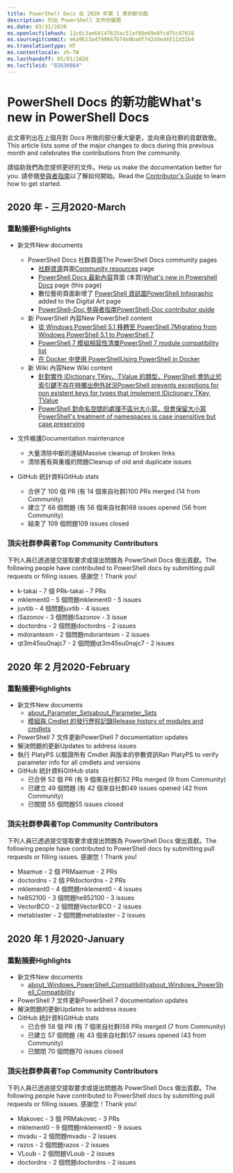 ```yaml
---
title: PowerShell Docs 在 2020 年第 1 季的新功能
description: 列出 PowerShell 文件的變更
ms.date: 03/31/2020
ms.openlocfilehash: 11c6c3ae64147625ac51af88e69e8fcd75c87658
ms.sourcegitcommit: e6a9b13a4799667b74e0ba0f742dded4511d32b4
ms.translationtype: HT
ms.contentlocale: zh-TW
ms.lasthandoff: 05/01/2020
ms.locfileid: "82630864"
---
```

# <a name="whats-new-in-powershell-docs"></a><span data-ttu-id="0e84b-103">PowerShell Docs 的新功能</span><span class="sxs-lookup"><span data-stu-id="0e84b-103">What's new in PowerShell Docs</span></span>

<span data-ttu-id="0e84b-104">此文章列出在上個月對 Docs 所做的部分重大變更，並向來自社群的貢獻致敬。</span><span class="sxs-lookup"><span data-stu-id="0e84b-104">This article lists some of the major changes to docs during this previous month and celebrates the contributions from the community.</span></span>

<span data-ttu-id="0e84b-105">請協助我們為您提供更好的文件。</span><span class="sxs-lookup"><span data-stu-id="0e84b-105">Help us make the documentation better for you.</span></span> <span data-ttu-id="0e84b-106">請參閱[參與者指南][contrib]以了解如何開始。</span><span class="sxs-lookup"><span data-stu-id="0e84b-106">Read the [Contributor's Guide][contrib] to learn how to get started.</span></span>

## <a name="2020-march"></a><span data-ttu-id="0e84b-107">2020 年 - 三月</span><span class="sxs-lookup"><span data-stu-id="0e84b-107">2020-March</span></span>

### <a name="highlights"></a><span data-ttu-id="0e84b-108">重點摘要</span><span class="sxs-lookup"><span data-stu-id="0e84b-108">Highlights</span></span>

- <span data-ttu-id="0e84b-109">新文件</span><span class="sxs-lookup"><span data-stu-id="0e84b-109">New documents</span></span>
  - <span data-ttu-id="0e84b-110">PowerShell Docs 社群頁面</span><span class="sxs-lookup"><span data-stu-id="0e84b-110">The PowerShell Docs community pages</span></span>
    - <span data-ttu-id="0e84b-111">[社群資源](/powershell/scripting/community/community-support)頁面</span><span class="sxs-lookup"><span data-stu-id="0e84b-111">[Community resources](/powershell/scripting/community/community-support) page</span></span>
    - <span data-ttu-id="0e84b-112">[PowerShell Docs 最新內容](#2020-march)頁面 (本頁)</span><span class="sxs-lookup"><span data-stu-id="0e84b-112">[What's new in Powershell Docs](#2020-march) page (this page)</span></span>
    - <span data-ttu-id="0e84b-113">數位藝術頁面新增了 [PowerShell 資訊圖](https://github.com/MicrosoftDocs/PowerShell-Docs/blob/staging/assets/PowerShell_7_Infographic.pdf)</span><span class="sxs-lookup"><span data-stu-id="0e84b-113">[PowerShell Infographic](https://github.com/MicrosoftDocs/PowerShell-Docs/blob/staging/assets/PowerShell_7_Infographic.pdf) added to the Digital Art page</span></span>
    - [<span data-ttu-id="0e84b-114">PowerShell-Doc 參與者指南</span><span class="sxs-lookup"><span data-stu-id="0e84b-114">PowerShell-Doc contributor guide</span></span>](/powershell/scripting/community/contributing/overview?view=powershell-7)
  - <span data-ttu-id="0e84b-115">新 PowerShell 內容</span><span class="sxs-lookup"><span data-stu-id="0e84b-115">New PowerShell content</span></span>
    - [<span data-ttu-id="0e84b-116">從 Windows PowerShell 5.1 移轉至 PowerShell 7</span><span class="sxs-lookup"><span data-stu-id="0e84b-116">Migrating from Windows PowerShell 5.1 to PowerShell 7</span></span>](/powershell/scripting/whats-new/migrating-from-windows-powershell-51-to-powershell-7)
    - [<span data-ttu-id="0e84b-117">PowerShell 7 模組相容性清單</span><span class="sxs-lookup"><span data-stu-id="0e84b-117">PowerShell 7 module compatibility list</span></span>](/PowerShell/scripting/whats-new/module-compatibility)
    - [<span data-ttu-id="0e84b-118">在 Docker 中使用 PowerShell</span><span class="sxs-lookup"><span data-stu-id="0e84b-118">Using PowerShell in Docker</span></span>](/powershell/scripting/install/powershell-in-docker)
  - <span data-ttu-id="0e84b-119">新 Wiki 內容</span><span class="sxs-lookup"><span data-stu-id="0e84b-119">New Wiki content</span></span>
    - [<span data-ttu-id="0e84b-120">針對實作 IDictionary TKey、TValue 的類型，PowerShell 會防止於索引鍵不存在時擲出例外狀況</span><span class="sxs-lookup"><span data-stu-id="0e84b-120">PowerShell prevents exceptions for non existent keys for types that implement IDictionary TKey, TValue</span></span>](https://github.com/MicrosoftDocs/PowerShell-Docs/wiki/PowerShell-prevents-exceptions-for-non-existent-keys-for-types-that-implement-IDictionary-TKey,-TValue-)
    - [<span data-ttu-id="0e84b-121">PowerShell 對命名空間的處理不區分大小寫，但會保留大小寫</span><span class="sxs-lookup"><span data-stu-id="0e84b-121">PowerShell's treatment of namespaces is case insensitive but case preserving</span></span>](https://github.com/MicrosoftDocs/PowerShell-Docs/wiki/PowerShell's-treatment-of-namespaces-is-case-insensitive-but-case-preserving)

- <span data-ttu-id="0e84b-122">文件維護</span><span class="sxs-lookup"><span data-stu-id="0e84b-122">Documentation maintenance</span></span>
  - <span data-ttu-id="0e84b-123">大量清除中斷的連結</span><span class="sxs-lookup"><span data-stu-id="0e84b-123">Massive cleanup of broken links</span></span>
  - <span data-ttu-id="0e84b-124">清除舊有與重複的問題</span><span class="sxs-lookup"><span data-stu-id="0e84b-124">Cleanup of old and duplicate issues</span></span>

- <span data-ttu-id="0e84b-125">GitHub 統計資料</span><span class="sxs-lookup"><span data-stu-id="0e84b-125">GitHub stats</span></span>
  - <span data-ttu-id="0e84b-126">合併了 100 個 PR (有 14 個來自社群)</span><span class="sxs-lookup"><span data-stu-id="0e84b-126">100 PRs merged (14 from Community)</span></span>
  - <span data-ttu-id="0e84b-127">建立了 68 個問題 (有 56 個來自社群)</span><span class="sxs-lookup"><span data-stu-id="0e84b-127">68 issues opened (56 from Community)</span></span>
  - <span data-ttu-id="0e84b-128">結束了 109 個問題</span><span class="sxs-lookup"><span data-stu-id="0e84b-128">109 issues closed</span></span>

### <a name="top-community-contributors"></a><span data-ttu-id="0e84b-129">頂尖社群參與者</span><span class="sxs-lookup"><span data-stu-id="0e84b-129">Top Community Contributors</span></span>

<span data-ttu-id="0e84b-130">下列人員已透過提交提取要求或提出問題為 PowerShell Docs 做出貢獻。</span><span class="sxs-lookup"><span data-stu-id="0e84b-130">The following people have contributed to PowerShell docs by submitting pull requests or filling issues.</span></span> <span data-ttu-id="0e84b-131">感謝您！</span><span class="sxs-lookup"><span data-stu-id="0e84b-131">Thank you!</span></span>

- <span data-ttu-id="0e84b-132">k-takai - 7 個 PR</span><span class="sxs-lookup"><span data-stu-id="0e84b-132">k-takai - 7 PRs</span></span>
- <span data-ttu-id="0e84b-133">mklement0 - 5 個問題</span><span class="sxs-lookup"><span data-stu-id="0e84b-133">mklement0 - 5 issues</span></span>
- <span data-ttu-id="0e84b-134">juvtib - 4 個問題</span><span class="sxs-lookup"><span data-stu-id="0e84b-134">juvtib - 4 issues</span></span>
- <span data-ttu-id="0e84b-135">iSazonov - 3 個問題</span><span class="sxs-lookup"><span data-stu-id="0e84b-135">iSazonov - 3 issue</span></span>
- <span data-ttu-id="0e84b-136">doctordns - 2 個問題</span><span class="sxs-lookup"><span data-stu-id="0e84b-136">doctordns - 2 issues</span></span>
- <span data-ttu-id="0e84b-137">mdorantesm - 2 個問題</span><span class="sxs-lookup"><span data-stu-id="0e84b-137">mdorantesm - 2 issues</span></span>
- <span data-ttu-id="0e84b-138">qt3m45su0najc7 - 2 個問題</span><span class="sxs-lookup"><span data-stu-id="0e84b-138">qt3m45su0najc7 - 2 issues</span></span>

## <a name="2020-february"></a><span data-ttu-id="0e84b-139">2020 年 2 月</span><span class="sxs-lookup"><span data-stu-id="0e84b-139">2020-February</span></span>

### <a name="highlights"></a><span data-ttu-id="0e84b-140">重點摘要</span><span class="sxs-lookup"><span data-stu-id="0e84b-140">Highlights</span></span>

- <span data-ttu-id="0e84b-141">新文件</span><span class="sxs-lookup"><span data-stu-id="0e84b-141">New documents</span></span>
  - [<span data-ttu-id="0e84b-142">about_Parameter_Sets</span><span class="sxs-lookup"><span data-stu-id="0e84b-142">about_Parameter_Sets</span></span>](/powershell/module/microsoft.powershell.core/about/about_parameter_sets)
  - [<span data-ttu-id="0e84b-143">模組與 Cmdlet 的發行歷程記錄</span><span class="sxs-lookup"><span data-stu-id="0e84b-143">Release history of modules and cmdlets</span></span>](/powershell/scripting/whats-new/cmdlet-versions)
- <span data-ttu-id="0e84b-144">PowerShell 7 文件更新</span><span class="sxs-lookup"><span data-stu-id="0e84b-144">PowerShell 7 documentation updates</span></span>
- <span data-ttu-id="0e84b-145">解決問題的更新</span><span class="sxs-lookup"><span data-stu-id="0e84b-145">Updates to address issues</span></span>
- <span data-ttu-id="0e84b-146">執行 PlatyPS 以驗證所有 Cmdlet 與版本的參數資訊</span><span class="sxs-lookup"><span data-stu-id="0e84b-146">Ran PlatyPS to verify parameter info for all cmdlets and versions</span></span>
- <span data-ttu-id="0e84b-147">GitHub 統計資料</span><span class="sxs-lookup"><span data-stu-id="0e84b-147">GitHub stats</span></span>
  - <span data-ttu-id="0e84b-148">已合併 52 個 PR (有 9 個來自社群)</span><span class="sxs-lookup"><span data-stu-id="0e84b-148">52 PRs merged (9 from Community)</span></span>
  - <span data-ttu-id="0e84b-149">已建立 49 個問題 (有 42 個來自社群)</span><span class="sxs-lookup"><span data-stu-id="0e84b-149">49 issues opened (42 from Community)</span></span>
  - <span data-ttu-id="0e84b-150">已關閉 55 個問題</span><span class="sxs-lookup"><span data-stu-id="0e84b-150">55 issues closed</span></span>

### <a name="top-community-contributors"></a><span data-ttu-id="0e84b-151">頂尖社群參與者</span><span class="sxs-lookup"><span data-stu-id="0e84b-151">Top Community Contributors</span></span>

<span data-ttu-id="0e84b-152">下列人員已透過提交提取要求或提出問題為 PowerShell Docs 做出貢獻。</span><span class="sxs-lookup"><span data-stu-id="0e84b-152">The following people have contributed to PowerShell docs by submitting pull requests or filling issues.</span></span> <span data-ttu-id="0e84b-153">感謝您！</span><span class="sxs-lookup"><span data-stu-id="0e84b-153">Thank you!</span></span>

- <span data-ttu-id="0e84b-154">Maamue - 2 個 PR</span><span class="sxs-lookup"><span data-stu-id="0e84b-154">Maamue - 2 PRs</span></span>
- <span data-ttu-id="0e84b-155">doctordns - 2 個 PR</span><span class="sxs-lookup"><span data-stu-id="0e84b-155">doctordns - 2 PRs</span></span>
- <span data-ttu-id="0e84b-156">mklement0 - 4 個問題</span><span class="sxs-lookup"><span data-stu-id="0e84b-156">mklement0 - 4 issues</span></span>
- <span data-ttu-id="0e84b-157">he852100 - 3 個問題</span><span class="sxs-lookup"><span data-stu-id="0e84b-157">he852100 - 3 issues</span></span>
- <span data-ttu-id="0e84b-158">VectorBCO - 2 個問題</span><span class="sxs-lookup"><span data-stu-id="0e84b-158">VectorBCO - 2 issues</span></span>
- <span data-ttu-id="0e84b-159">metablaster - 2 個問題</span><span class="sxs-lookup"><span data-stu-id="0e84b-159">metablaster - 2 issues</span></span>

## <a name="2020-january"></a><span data-ttu-id="0e84b-160">2020 年 1 月</span><span class="sxs-lookup"><span data-stu-id="0e84b-160">2020-January</span></span>

### <a name="highlights"></a><span data-ttu-id="0e84b-161">重點摘要</span><span class="sxs-lookup"><span data-stu-id="0e84b-161">Highlights</span></span>

- <span data-ttu-id="0e84b-162">新文件</span><span class="sxs-lookup"><span data-stu-id="0e84b-162">New documents</span></span>
  - [<span data-ttu-id="0e84b-163">about_Windows_PowerShell_Compatibility</span><span class="sxs-lookup"><span data-stu-id="0e84b-163">about_Windows_PowerShell_Compatibility</span></span>](/powershell/module/microsoft.powershell.core/about/about_Windows_PowerShell_Compatibility)
- <span data-ttu-id="0e84b-164">PowerShell 7 文件更新</span><span class="sxs-lookup"><span data-stu-id="0e84b-164">PowerShell 7 documentation updates</span></span>
- <span data-ttu-id="0e84b-165">解決問題的更新</span><span class="sxs-lookup"><span data-stu-id="0e84b-165">Updates to address issues</span></span>
- <span data-ttu-id="0e84b-166">GitHub 統計資料</span><span class="sxs-lookup"><span data-stu-id="0e84b-166">GitHub stats</span></span>
  - <span data-ttu-id="0e84b-167">已合併 58 個 PR (有 7 個來自社群)</span><span class="sxs-lookup"><span data-stu-id="0e84b-167">58 PRs merged (7 from Community)</span></span>
  - <span data-ttu-id="0e84b-168">已建立 57 個問題 (有 43 個來自社群)</span><span class="sxs-lookup"><span data-stu-id="0e84b-168">57 issues opened (43 from Community)</span></span>
  - <span data-ttu-id="0e84b-169">已關閉 70 個問題</span><span class="sxs-lookup"><span data-stu-id="0e84b-169">70 issues closed</span></span>

### <a name="top-community-contributors"></a><span data-ttu-id="0e84b-170">頂尖社群參與者</span><span class="sxs-lookup"><span data-stu-id="0e84b-170">Top Community Contributors</span></span>

<span data-ttu-id="0e84b-171">下列人員已透過提交提取要求或提出問題為 PowerShell Docs 做出貢獻。</span><span class="sxs-lookup"><span data-stu-id="0e84b-171">The following people have contributed to PowerShell docs by submitting pull requests or filling issues.</span></span> <span data-ttu-id="0e84b-172">感謝您！</span><span class="sxs-lookup"><span data-stu-id="0e84b-172">Thank you!</span></span>

- <span data-ttu-id="0e84b-173">Makovec - 3 個 PR</span><span class="sxs-lookup"><span data-stu-id="0e84b-173">Makovec - 3 PRs</span></span>
- <span data-ttu-id="0e84b-174">mklement0 - 9 個問題</span><span class="sxs-lookup"><span data-stu-id="0e84b-174">mklement0 - 9 issues</span></span>
- <span data-ttu-id="0e84b-175">mvadu - 2 個問題</span><span class="sxs-lookup"><span data-stu-id="0e84b-175">mvadu - 2 issues</span></span>
- <span data-ttu-id="0e84b-176">razos - 2 個問題</span><span class="sxs-lookup"><span data-stu-id="0e84b-176">razos - 2 issues</span></span>
- <span data-ttu-id="0e84b-177">VLoub - 2 個問題</span><span class="sxs-lookup"><span data-stu-id="0e84b-177">VLoub - 2 issues</span></span>
- <span data-ttu-id="0e84b-178">doctordns - 2 個問題</span><span class="sxs-lookup"><span data-stu-id="0e84b-178">doctordns - 2 issues</span></span>

<!-- Link references -->
[contrib]: contributing/overview.md